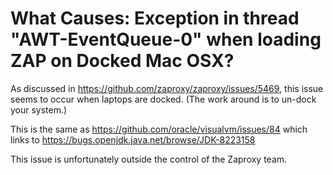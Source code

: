 # What Causes: Exception in thread "AWT-EventQueue-0" when loading ZAP on Docked Mac OSX?

As discussed in https://github.com/zaproxy/zaproxy/issues/5469, this issue seems to occur when laptops are docked. (The work around is to un-dock your system.)

This is the same as https://github.com/oracle/visualvm/issues/84 which links to https://bugs.openjdk.java.net/browse/JDK-8223158

This issue is unfortunately outside the control of the Zaproxy team.
